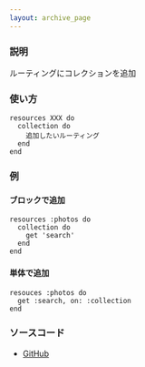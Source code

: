 ```yaml
---
layout: archive_page
---
```

### 説明
ルーティングにコレクションを追加

### 使い方
    resources XXX do
      collection do
        追加したいルーティング
      end
    end

### 例
#### ブロックで追加
    resources :photos do
      collection do
        get 'search'
      end
    end

#### 単体で追加
    resouces :photos do
      get :search, on: :collection
    end

### ソースコード
* [GitHub](https://github.com/rails/rails/blob/ac30e389ecfa0e26e3d44c1eda8488ddf63b3ecc/actionpack/lib/action_dispatch/routing/mapper.rb#L1483)